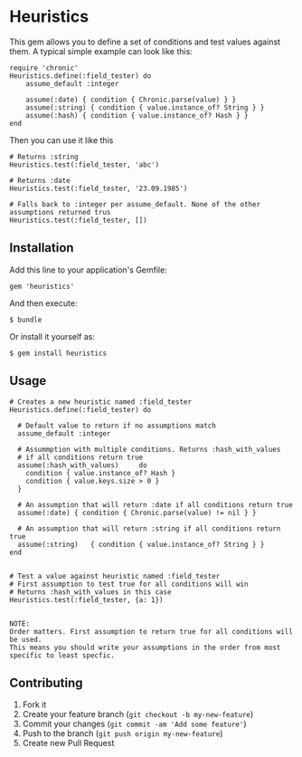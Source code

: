 # Heuristics

This gem allows you to define a set of conditions and test values against them.
A typical simple example can look like this:

    require 'chronic'
    Heuristics.define(:field_tester) do
    	assume_default :integer
	
    	assume(:date) { condition { Chronic.parse(value) } }
    	assume(:string) { condition { value.instance_of? String } }
    	assume(:hash) { condition { value.instance_of? Hash } } 
    end

Then you can use it like this

    # Returns :string
    Heuristics.test(:field_tester, 'abc')

    # Returns :date
    Heuristics.test(:field_tester, '23.09.1985')

    # Falls back to :integer per assume_default. None of the other assumptions returned trus
    Heuristics.test(:field_tester, [])



## Installation

Add this line to your application's Gemfile:

    gem 'heuristics'

And then execute:

    $ bundle

Or install it yourself as:

    $ gem install heuristics

## Usage

    # Creates a new heuristic named :field_tester
    Heuristics.define(:field_tester) do
    
      # Default value to return if no assumptions match
      assume_default :integer

      # Assummption with multiple conditions. Returns :hash_with_values
      # if all conditions return true
      assume(:hash_with_values)		do
        condition { value.instance_of? Hash }
        condition { value.keys.size > 0 }
      }

      # An assumption that will return :date if all conditions return true
      assume(:date) { condition { Chronic.parse(value) != nil } }
      
      # An assumption that will return :string if all conditions return true
      assume(:string)	{ condition { value.instance_of? String } }
    end
    
    
    # Test a value against heuristic named :field_tester
    # First assumption to test true for all conditions will win
    # Returns :hash_with_values in this case
    Heuristics.test(:field_tester, {a: 1})
    
    
    NOTE:
    Order matters. First assumption to return true for all conditions will be used.
    This means you should write your assumptions in the order from most specific to least specfic.
    
## Contributing

1. Fork it
2. Create your feature branch (`git checkout -b my-new-feature`)
3. Commit your changes (`git commit -am 'Add some feature'`)
4. Push to the branch (`git push origin my-new-feature`)
5. Create new Pull Request
